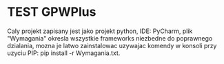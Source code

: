 # TEST GPWPlus

Caly projekt zapisany jest jako projekt python, IDE: PyCharm,
plik "Wymagania" okresla wszystkie frameworks niezbedne do poprawnego dzialania,
mozna je latwo zainstalowac uzywajac komendy w konsoli przy uzyciu PIP: pip install -r Wymagania.txt.
